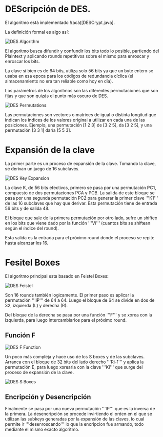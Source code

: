 # DEScripción de DES.


El algoritmo está implementado !(acá)[DESCrypt.java].

La definición formal es algo así:

![DES Algorithm](../../../images/desdefinition.jpg)

El algoritmo busca difundir y confundir los bits todo lo posible, partiendo del Plaintext
y aplicando rounds repetitivos sobre el mismo para enroscar y enroscar los bits.

La clave si bien es de 64 bits, utiliza solo 56 bits ya que un byte entero se usaba en esa epoca para los códigos de redundancia cíclica (el almacenamiento no era tan reliable como hoy en día).

Los parámetros de los algoritmos son las diferentes permutaciones que son fijas y que son quizás el punto más oscuro de DES.

![DES Permutations](../../../images/despermutations.jpg)

Las permutaciones son vectores o matrices de igual o distinta longitud que indican los índices de los valores original a utilizar en cada una de las posiciones.  Ejemplo, una permutación [1 2 3] de [3 2 5], da [3 2 5], y una permutación [3 3 1] daría [5 5 3].

# Expansión de la clave

La primer parte es un proceso de expansión de la clave.  Tomando la clave, se derivan un juego de 16 subclaves.

![DES Key Expansion](../../../images/deskeyderivation.jpg)

La clave K, de 56 bits efectivos, primero se pasa por una permutación PC1, compuesto de
dos permutaciones PCA y PCB.  La salida de este bloque se pasa por una segunda permutación
PC2 para generar la primer clave '''K1''' de las 16 subclaves que hay que derivar.  Esta
permutación tiene de entrada 56 bits y de salida 48.

El bloque que sale de la primera permutación por otro lado, sufre un shifteo en los bits
que viene dado por la función '''Vi''' (cuantos bits se shiftean según el índice del round).

Esta salida es la entrada para el próximo round donde el proceso se repite hasta alcanzar
los 16.

# Fesitel Boxes

El algoritmo principal esta basado en Feistel Boxes:

![DES Feistel](../../../images/des.jpg)

Son 16 rounds también logicamente. El primer paso es aplicar la permutación '''IP''' de 64 a 64. Luego el bloque de 64 se divide en dos de 32, izquierda (L) y derecha (R).

Del bloque de la derecha se pasa por una función '''F''' y se xorea con la izquierda, para
luego intercambiarlos para el próximo round.

## Función F

![DES F Function](../../../images/desffunction.jpg)

Un poco más compleja y hace uso de los S boxes y de las subclaves.
Arranca con el bloque de 32 bits del lado derecho '''Ri-1''' y aplica la permutación E, para luego xorearla con la clave '''Ki''' que surge del proceso de expansión de la clave.

![DES S Boxes](../../../images/dessboxes.jpg)

## Encripción y Desencripción

Finalmente se pasa por una nueva permutación '''IP''' que es la inversa de la primera.  La desencripción se procede invirtiendo el orden en el que se utilizan las subkeys generadas por la expansión de las claves, lo cual permite ir '''desenroscando''' lo que la encripcion fue armando, todo mediante el mismo exacto algoritmo.
